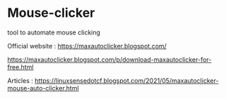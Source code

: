 # Mouse-clicker
tool to automate mouse clicking

Official website :
https://maxautoclicker.blogspot.com/

https://maxautoclicker.blogspot.com/p/download-maxautoclicker-for-free.html

Articles :
https://linuxsensedotcf.blogspot.com/2021/05/maxautoclicker-mouse-auto-clicker.html
